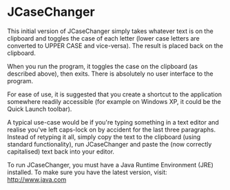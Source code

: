 # JCaseChanger

This initial version of JCaseChanger simply takes whatever text is on the clipboard and toggles the case of each letter (lower case letters are converted to UPPER CASE and vice-versa). The result is placed back on the clipboard.

When you run the program, it toggles the case on the clipboard (as described above), then exits. There is absolutely no user interface to the program.

For ease of use, it is suggested that you create a shortcut to the application somewhere readily accessible (for example on Windows XP, it could be the Quick Launch toolbar).

A typical use-case would be if you're typing something in a text editor and realise you've left caps-lock on by accident for the last three paragraphs. Instead of retyping it all, simply copy the text to the clipboard (using standard functionality), run JCaseChanger and paste the (now correctly capitalised) text back into your editor.

To run JCaseChanger, you must have a Java Runtime Environment (JRE) installed. To make sure you have the latest version, visit: http://www.java.com
